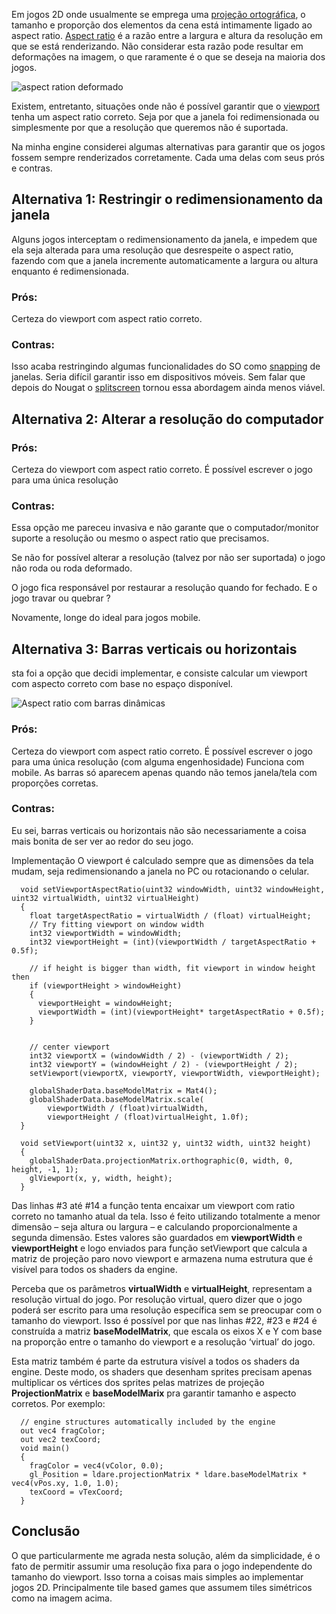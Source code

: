Em jogos 2D onde usualmente se emprega uma [projeção ortográfica](https://en.wikipedia.org/wiki/Orthographic_projection), o tamanho e proporção dos elementos da cena está intimamente ligado ao aspect ratio. [Aspect ratio](https://en.wikipedia.org/wiki/Aspect_ratio_(image)) é a razão entre a largura e altura da resolução em que se está renderizando. Não considerar esta razão pode resultar em deformações na imagem, o que raramente é o que se deseja na maioria dos jogos.

![aspect ration deformado](https://handmadegame.dev/assets/images/ratio_wrong.gif)

Existem, entretanto, situações onde não é possível garantir que o [viewport](https://en.wikipedia.org/wiki/Viewport) tenha um aspect ratio correto. Seja por que a janela foi redimensionada ou simplesmente por que a resolução que queremos não é suportada.

Na minha engine considerei algumas alternativas para garantir que os jogos fossem sempre renderizados corretamente. Cada uma delas com seus prós e contras.

## Alternativa 1: Restringir o redimensionamento da janela
Alguns jogos interceptam o redimensionamento da janela, e impedem que ela seja alterada para uma resolução que desrespeite o aspect ratio, fazendo com que a janela incremente automaticamente a largura ou altura enquanto é redimensionada.

### Prós:

Certeza do viewport com aspect ratio correto.

### Contras:

Isso acaba restringindo algumas funcionalidades do SO como [snapping](https://www.addictivetips.com/windows-tips/how-to-snap-windows-using-keyboard-shortcuts-in-windows-10/) de janelas.
Seria difícil garantir isso em dispositivos móveis. Sem falar que depois do Nougat o [splitscreen](https://www.greenbot.com/article/3105486/android/how-to-use-split-screen-mode-in-android-nougat.html) tornou essa abordagem ainda menos viável.

## Alternativa 2: Alterar a resolução do computador

### Prós:

Certeza do viewport com aspect ratio correto.
É possível escrever o jogo para uma única resolução

### Contras:

Essa opção me pareceu invasiva e não garante que o computador/monitor suporte a resolução ou mesmo o aspect ratio que precisamos.

Se não for possível alterar a resolução (talvez por não ser suportada) o jogo não roda ou roda deformado.

O jogo fica responsável por restaurar a resolução quando for fechado. E o jogo travar ou quebrar ?

Novamente, longe do ideal para jogos mobile.

## Alternativa 3: Barras verticais ou horizontais

sta foi a opção que decidi implementar, e consiste calcular um viewport com aspecto correto com base no espaço disponível.

![Aspect ratio com barras dinâmicas](https://handmadegame.dev/assets/images/ratio_correct.gif)

### Prós:
Certeza do viewport com aspect ratio correto.
É possível escrever o jogo para uma única resolução (com alguma engenhosidade)
Funciona com mobile.
As barras só aparecem apenas quando não temos janela/tela com proporções corretas.

### Contras:
Eu sei, barras verticais ou horizontais não são necessariamente a coisa mais bonita de ser ver ao redor do seu jogo.

Implementação
O viewport é calculado sempre que as dimensões da tela mudam, seja redimensionando a janela no PC ou rotacionando o celular.

      void setViewportAspectRatio(uint32 windowWidth, uint32 windowHeight, uint32 virtualWidth, uint32 virtualHeight)
      {
        float targetAspectRatio = virtualWidth / (float) virtualHeight;
        // Try fitting viewport on window width
        int32 viewportWidth = windowWidth;
        int32 viewportHeight = (int)(viewportWidth / targetAspectRatio + 0.5f);
      
        // if height is bigger than width, fit viewport in window height then
        if (viewportHeight > windowHeight)
        {
          viewportHeight = windowHeight;
          viewportWidth = (int)(viewportHeight* targetAspectRatio + 0.5f);
        }
      
      
        // center viewport
        int32 viewportX = (windowWidth / 2) - (viewportWidth / 2);
        int32 viewportY = (windowHeight / 2) - (viewportHeight / 2);
        setViewport(viewportX, viewportY, viewportWidth, viewportHeight);
      
        globalShaderData.baseModelMatrix = Mat4();
        globalShaderData.baseModelMatrix.scale(
            viewportWidth / (float)virtualWidth, 
            viewportHeight / (float)virtualHeight, 1.0f);
      } 
      
      void setViewport(uint32 x, uint32 y, uint32 width, uint32 height)
      {
        globalShaderData.projectionMatrix.orthographic(0, width, 0, height, -1, 1);
        glViewport(x, y, width, height);
      }

Das linhas #3 até #14 a função tenta encaixar um viewport com ratio correto no tamanho atual da tela. Isso é feito utilizando totalmente a menor dimensão – seja  altura ou largura – e calculando proporcionalmente a segunda dimensão. Estes valores são guardados em **viewportWidth** e **viewportHeight** e logo enviados para função setViewport que calcula a matriz de projeção paro novo viewport e armazena numa estrutura que é visível para todos os shaders da engine.

Perceba que os parâmetros **virtualWidth** e **virtualHeight**, representam a resolução virtual do jogo. Por resolução virtual, quero dizer que o jogo poderá ser escrito para uma resolução específica sem se preocupar com o tamanho do viewport. Isso é possível por que nas linhas #22, #23 e #24 é construída a matriz **baseModelMatrix**, que escala os eixos X e Y com base na proporção entre o tamanho do viewport e a resolução ‘virtual’ do jogo.

Esta matriz também é parte da estrutura visível a todos os shaders da engine.  Deste modo, os shaders que desenham sprites precisam apenas multiplicar os vértices dos sprites pelas matrizes de projeção **ProjectionMatrix** e **baseModelMarix** pra garantir tamanho e aspecto corretos. Por exemplo:

      // engine structures automatically included by the engine
      out vec4 fragColor;
      out vec2 texCoord;
      void main()
      {
        fragColor = vec4(vColor, 0.0);
        gl_Position = ldare.projectionMatrix * ldare.baseModelMatrix * vec4(vPos.xy, 1.0, 1.0);
        texCoord = vTexCoord;
      }

## Conclusão

O que particularmente me agrada nesta solução, além da simplicidade, é o fato de permitir assumir uma resolução fixa para o jogo independente do tamanho do viewport. Isso torna a coisas mais simples ao implementar jogos 2D. Principalmente tile based games que assumem tiles simétricos como na imagem acima.
